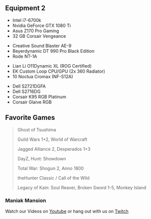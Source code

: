 ## Equipment 2

* Intel i7-6700k
* Nvidia GeForce GTX 1080 Ti
* Asus Z170 Pro Gaming
* 32 GB Corsair Vengeance
>
* Creative Sound Blaster AE-9
* Beyerdynamic DT 990 Pro Black Edition
* Rode NT-1A
>
* Lian Li O11Dynamic XL (ROG Certified)
* EK Custom Loop CPU/GPU (2x 360 Radiator)
* 10 Noctua Cromax (NF-S12A)
>
* Dell S2721DGFA
* Dell S2716DG
* Corsair K95 RGB Platinum
* Corsair Glaive RGB


## Favorite Games
> Ghost of Tsushima
> 
> Guild Wars 1+2, World of Warcraft
> 
> Jagged Alliance 2, Desperados 1+3
> 
> DayZ, Hunt: Showdown
>  
> Total War: Shogun 2, Anno 1800
> 
> theHunter Classic / Call of the Wild
> 
> Legacy of Kain: Soul Reaver, Broken Sword 1-5, Monkey Island


### Maniak Mansion
Watch our Videos on [Youtube](https://www.youtube.com/channel/UCs5pe7wlhNFRWvAF_xASGvQ) or hang out with us on [Twitch](https://www.twitch.tv/maniakmansion)

